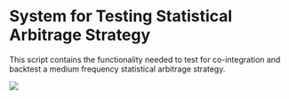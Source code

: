 # System for Testing Statistical Arbitrage Strategy

This script contains the functionality needed to test for co-integration and backtest a medium frequency statistical arbitrage strategy.

<img src = "[https://github.com/quantgalore/selling-volatility/blob/main/historical-premium.png](https://github.com/quantgalore/statistical-arbitrage/blob/main/fdx-strat.png)">
